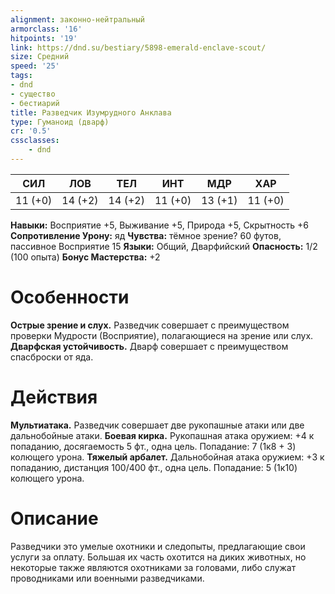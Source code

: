 ```yaml
---
alignment: законно-нейтральный
armorclass: '16'
hitpoints: '19'
link: https://dnd.su/bestiary/5898-emerald-enclave-scout/
size: Средний
speed: '25'
tags:
- dnd
- существо
- бестиарий
title: Разведчик Изумрудного Анклава
type: Гуманоид (дварф)
cr: '0.5'
cssclasses:
    - dnd
---
```



| СИЛ | ЛОВ | ТЕЛ | ИНТ | МДР | ХАР |
|---|---|---|---|---|---|
| 11 (+0) | 14 (+2) | 14 (+2) | 11 (+0) | 13 (+1) | 11 (+0) |
**Навыки:** Восприятие +5, Выживание +5, Природа +5, Скрытность +6
**Сопротивление Урону:** яд
**Чувства:** тёмное зрение? 60 футов, пассивное Восприятие 15
**Языки:** Общий, Дварфийский
**Опасность:** 1/2 (100 опыта)
**Бонус Мастерства:** +2


# Особенности
**Острые зрение и слух.** Разведчик совершает с преимуществом проверки Мудрости (Восприятие), полагающиеся на зрение или слух.
**Дварфская устойчивость.** Дварф совершает с преимуществом спасброски от яда.


# Действия
**Мультиатака.** Разведчик совершает две рукопашные атаки или две дальнобойные атаки.
**Боевая кирка.** Рукопашная атака оружием: +4 к попаданию, досягаемость 5 фт., одна цель. Попадание: 7 (1к8 + 3) колющего урона.
**Тяжелый арбалет.** Дальнобойная атака оружием: +3 к попаданию, дистанция 100/400 фт., одна цель. Попадание: 5 (1к10) колющего урона.


# Описание
Разведчики это умелые охотники и следопыты, предлагающие свои услуги за оплату. Большая их часть охотится на диких животных, но некоторые также являются охотниками за головами, либо служат проводниками или военными разведчиками.